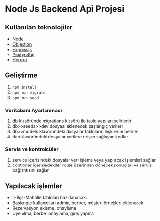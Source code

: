 # Node Js Backend Api Projesi

## Kullanılan teknolojiler
- [Node](https://link)
- [Objection](https://link)
- [Expressjs](https://link)
- [PostgreSql](https://link)
- [Heroku](https://link)

## Geliştirme
1. `npm install`
2. `npm run migrate`
3. `npm run seed`

### Veritabanı Ayarlanması
1. db klasöründe migrations klasörü ile tablo yapıları belirlenir
2. db>>seeds>>dev dosyası eklenecek başlangıç verileri
3. db>>models klasöründeki dosyalar tabloların ilişkilerini belirler
4. dao klasöründeki dosyalar verilere erişim sağlayan kodlar

### Servis ve kontrolcüler 
1. service içerisindeki dosyalar veri işleme veya yapılacak işlemleri sağlar
2. controller içerisindekiler route üzerinden dönecek sonuçları ve servis bağlantısını sağlar

## Yapılacak işlemler
- İl-İlçe-Mahalle tabloları hazırlanacak.
- Başlangıç kullanıcıları admin, berber, müşteri örnekleri eklenecek.
- Rezervasyon ekleme, onaylama
- Üye olma, berber onaylama, giriş yapma


